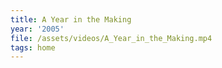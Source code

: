 ```yaml
---
title: A Year in the Making
year: '2005'
file: /assets/videos/A_Year_in_the_Making.mp4
tags: home
---
```


